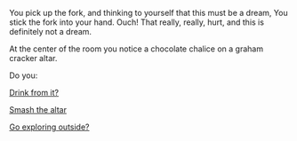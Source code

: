 You pick up the fork, and thinking to yourself that this must be a dream,
You stick the fork into your hand. Ouch! That really, really, hurt, and this
is definitely not a dream.

At the center of the room you notice a chocolate chalice on a graham cracker altar.

Do you:

[Drink from it?](./choco-chalice/choco-chalice.md)

[Smash the altar](../altar-smash/altar-smash.md)

[Go exploring outside?](../explore-outside/explore-outside.md)